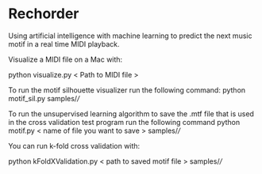 Rechorder
==========

Using artificial intelligence with machine learning to predict the next music motif in a real time MIDI playback.

Visualize a MIDI file on a Mac with:

python visualize.py < Path to MIDI file >

To run the motif silhouette visualizer run the following command:
python motif_sil.py samples/*/*



To run the unsupervised learning algorithm to save the .mtf file that is used in the cross validation test program run the following command
python motif.py < name of file you want to save > samples/*/*

You can run k-fold cross validation with:

python kFoldXValidation.py < path to saved motif file > samples/*/*

